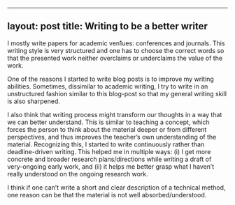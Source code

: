 
---
layout: post
title: Writing to be a better writer
---

I mostly write papers for academic ven1ues: conferences and journals. This writing style is very structured and one has to choose the correct words so that the presented work neither overclaims or underclaims the value of the work.

One of the reasons I started to write blog posts is to improve my writing abilities. Sometimes, dissimilar to academic writing, I try to write in an unstructured fashion similar to this blog-post so that my general writing skill is also sharpened.

I also think that writing process might transform our thoughts in a way that we can better understand. This is similar to teaching a concept, which forces the person to think about the material deeper or from different perspectives, and thus improves the teacher’s own understanding of the material. Recognizing this, I started to write continuously rather than deadline-driven writing. This helped me in multiple ways: (i) I get more concrete and broader research plans/directions while writing a draft of very-ongoing early work, and (ii) it helps me better grasp what I haven’t really understood on the ongoing research work.

I think if one can’t write a short and clear description of a technical method, one reason can be that the material is not well absorbed/understood.
